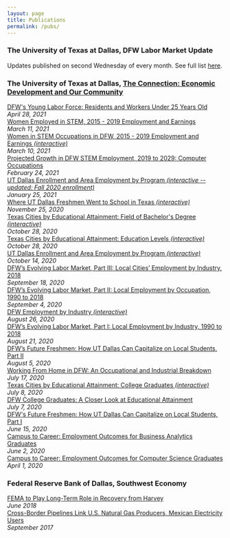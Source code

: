 ```yaml
---
layout: page
title: Publications
permalink: /pubs/
---
```

### The University of Texas at Dallas, DFW Labor Market Update

Updates published on second Wednesday of every month. See full list [here](https://economicengine.utdallas.edu/analysis/market/).

### The University of Texas at Dallas, [The Connection: Economic Development and Our Community](https://www.utdallas.edu/economicengine/connection/)
[DFW's Young Labor Force: Residents and Workers Under 25 Years Old](https://economicengine.utdallas.edu/download/The_Connection_20210427.pdf)  
*April 28, 2021*  
[Women Employed in STEM, 2015 - 2019 Employment and Earnings](https://economicengine.utdallas.edu/analysis/stemwomen/)  
*March 11, 2021*  
[Women in STEM Occupations in DFW, 2015 - 2019 Employment and Earnings *(interactive)*](https://economicengine.utdallas.edu/download/The_Connection_20210310.pdf)  
*March 10, 2021*  
[Projected Growth in DFW STEM Employment, 2019 to 2029: Computer Occupations](https://economicengine.utdallas.edu/download/The_Connection_20210224.pdf)  
*February 24, 2021*  
[UT Dallas Enrollment and Area Employment by Program *(interactive -- updated: Fall 2020 enrollment)*](https://utdallas.edu/economicengine/analysis/enrollment/)  
*January 25, 2021*  
[Where UT Dallas Freshmen Went to School in Texas *(interactive)*](https://utdallas.edu/economicengine/analysis/districts/)  
*November 25, 2020*  
[Texas Cities by Educational Attainment: Field of Bachelor's Degree *(interactive)*](https://utdallas.edu/economicengine/analysis/cities/majors/)  
*October 28, 2020*  
[Texas Cities by Educational Attainment: Education Levels *(interactive)*](https://utdallas.edu/economicengine/analysis/cities/levels/)  
*October 28, 2020*  
[UT Dallas Enrollment and Area Employment by Program *(interactive)*](https://utdallas.edu/economicengine/analysis/enrollment/)  
*October 14, 2020*  
[DFW’s Evolving Labor Market, Part III: Local Cities’ Employment by Industry, 2018](https://utdallas.edu/economicengine/download/The_Connection_20200918.pdf)  
*September 18, 2020*  
[DFW’s Evolving Labor Market, Part II: Local Employment by Occupation, 1990 to 2018](https://utdallas.edu/economicengine/download/The_Connection_20200904.pdf)  
*September 4, 2020*  
[DFW Employment by Industry *(interactive)*](https://utdallas.edu/economicengine/analysis/industries/)  
*August 26, 2020*  
[DFW’s Evolving Labor Market, Part I: Local Employment by Industry, 1990 to 2018](https://utdallas.edu/economicengine/download/The_Connection_20200821.pdf)  
*August 21, 2020*  
[DFW’s Future Freshmen: How UT Dallas Can Capitalize on Local Students, Part II](https://utdallas.edu/economicengine/download/The_Connection_20200805.pdf)  
*August 5, 2020*  
[Working From Home in DFW: An Occupational and Industrial Breakdown](https://utdallas.edu/economicengine/download/The_Connection_20200717.pdf)  
*July 17, 2020*  
[Texas Cities by Educational Attainment: College Graduates *(interactive)*](https://utdallas.edu/economicengine/analysis/cities/grads/)  
*July 8, 2020*  
[DFW College Graduates: A Closer Look at Educational Attainment](https://utdallas.edu/economicengine/download/The_Connection_20200707.pdf)  
*July 7, 2020*  
[DFW's Future Freshmen: How UT Dallas Can Capitalize on Local Students, Part I](https://www.utdallas.edu/economicengine/download/The_Connection_20200615.pdf)  
*June 15, 2020*  
[Campus to Career: Employment Outcomes for Business Analytics Graduates](https://www.utdallas.edu/economicengine/download/The_Connection_20200602.pdf)  
*June 2, 2020*  
[Campus to Career: Employment Outcomes for Computer Science Graduates](https://www.utdallas.edu/economicengine/download/The_Connection_20200401.pdf)  
*April 1, 2020*


### Federal Reserve Bank of Dallas, Southwest Economy

[FEMA to Play Long-Term Role in Recovery from Harvey](https://www.dallasfed.org/~/media/documents/research/swe/2018/swe1802e.pdf)  
*June 2018*  
[Cross-Border Pipelines Link U.S. Natural Gas Producers, Mexican Electricity Users](https://www.dallasfed.org/~/media/documents/research/swe/2017/swe1703f.pdf)  
*September 2017*

